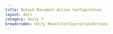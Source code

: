```yaml
---
title: Detach Document Action Configuration
layout: docs
category: Unity 7
breadcrumbs: Unity React/Configuration/Actions
---
```

